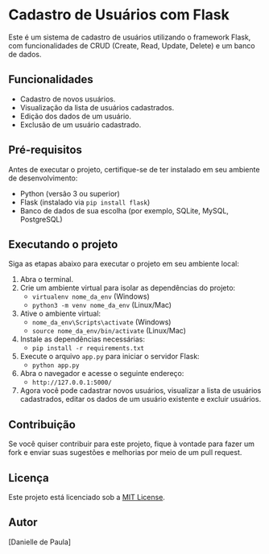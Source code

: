 # Cadastro de Usuários com Flask

Este é um sistema de cadastro de usuários utilizando o framework Flask, com funcionalidades de CRUD (Create, Read, Update, Delete) e um banco de dados.

## Funcionalidades

- Cadastro de novos usuários.
- Visualização da lista de usuários cadastrados.
- Edição dos dados de um usuário.
- Exclusão de um usuário cadastrado.

## Pré-requisitos

Antes de executar o projeto, certifique-se de ter instalado em seu ambiente de desenvolvimento:
- Python (versão 3 ou superior)
- Flask (instalado via `pip install flask`)
- Banco de dados de sua escolha (por exemplo, SQLite, MySQL, PostgreSQL)

## Executando o projeto

Siga as etapas abaixo para executar o projeto em seu ambiente local:

1. Abra o terminal.
2. Crie um ambiente virtual para isolar as dependências do projeto:
   - `virtualenv nome_da_env` (Windows)
   - `python3 -m venv nome_da_env` (Linux/Mac)
3. Ative o ambiente virtual:
   - `nome_da_env\Scripts\activate` (Windows)
   - `source nome_da_env/bin/activate` (Linux/Mac)
4. Instale as dependências necessárias:
   - `pip install -r requirements.txt`
5. Execute o arquivo `app.py` para iniciar o servidor Flask:
   - `python app.py`
6. Abra o navegador e acesse o seguinte endereço:
   - `http://127.0.0.1:5000/`
7. Agora você pode cadastrar novos usuários, visualizar a lista de usuários cadastrados, editar os dados de um usuário existente e excluir usuários.

## Contribuição

Se você quiser contribuir para este projeto, fique à vontade para fazer um fork e enviar suas sugestões e melhorias por meio de um pull request.

## Licença

Este projeto está licenciado sob a [MIT License](LICENSE).

## Autor

[Danielle de Paula]

